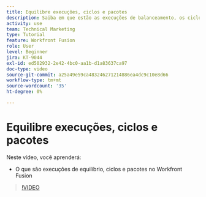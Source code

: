 ```yaml
---
title: Equilibre execuções, ciclos e pacotes
description: Saiba em que estão as execuções de balanceamento, os ciclos e os pacotes [!DNL Adobe Workfront Fusion].
activity: use
team: Technical Marketing
type: Tutorial
feature: Workfront Fusion
role: User
level: Beginner
jira: KT-9044
exl-id: ed502932-2e42-4bc0-aa1b-d1a83637ca97
doc-type: video
source-git-commit: a25a49e59ca483246271214886ea4dc9c10e8d66
workflow-type: tm+mt
source-wordcount: '35'
ht-degree: 0%

---
```


# Equilibre execuções, ciclos e pacotes

Neste vídeo, você aprenderá:

* O que são execuções de equilíbrio, ciclos e pacotes no Workfront Fusion

>[!VIDEO](https://video.tv.adobe.com/v/335285/?quality=12&learn=on)
